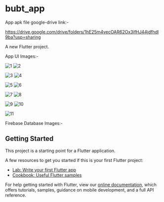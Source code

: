 # bubt_app

App apk file google-drive link:-

https://drive.google.com/drive/folders/1hE25m4vecOAR62Ox3ifHJ44jdfhdl9ba?usp=sharing


A new Flutter project.

App UI Images:-


![1](https://user-images.githubusercontent.com/91328350/150835113-33fed1a1-32d3-4784-bf10-370dacb9f96d.jpg)   ![2](https://user-images.githubusercontent.com/91328350/150835132-59e94905-c43d-4035-88a4-b9d4d52163a7.jpg)

![3](https://user-images.githubusercontent.com/91328350/150835157-4ac000cd-f5ba-4be8-865c-472f7c10ab82.jpg)   ![4](https://user-images.githubusercontent.com/91328350/150835175-164d93e5-bec4-4ddc-a91a-fa49e00124ca.jpg)

![5](https://user-images.githubusercontent.com/91328350/150835187-16617cf4-9fe6-4b3b-a99f-1c3e46b467ca.jpg)   ![6](https://user-images.githubusercontent.com/91328350/150835195-81031777-7c11-4204-b437-db928cb8a067.jpg)

![7](https://user-images.githubusercontent.com/91328350/150835210-7af39783-80a8-446d-9168-a4872b7fa473.jpg)   ![8](https://user-images.githubusercontent.com/91328350/150835226-ff4b6105-d06d-4111-93e1-83dad6c2c890.jpg)

![9](https://user-images.githubusercontent.com/91328350/150835237-9a4d2d7f-b30b-4187-b7e2-23bccc7bb968.jpg)   ![10](https://user-images.githubusercontent.com/91328350/150835248-493528d1-7864-4009-9a47-0ebbfb002c50.jpg)

![11](https://user-images.githubusercontent.com/91328350/150835263-72bbe97b-a0ff-4067-884a-a5dea8ea7fcf.jpg)


Firebase Database Images:-

## Getting Started

This project is a starting point for a Flutter application.

A few resources to get you started if this is your first Flutter project:

- [Lab: Write your first Flutter app](https://flutter.dev/docs/get-started/codelab)
- [Cookbook: Useful Flutter samples](https://flutter.dev/docs/cookbook)

For help getting started with Flutter, view our
[online documentation](https://flutter.dev/docs), which offers tutorials,
samples, guidance on mobile development, and a full API reference.
